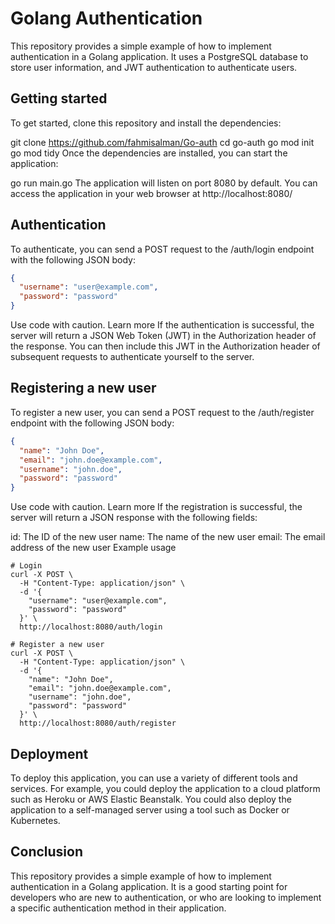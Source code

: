 # Golang Authentication

This repository provides a simple example of how to implement authentication in a Golang application. It uses a PostgreSQL database to store user information, and JWT authentication to authenticate users.

## Getting started

To get started, clone this repository and install the dependencies:

git clone https://github.com/fahmisalman/Go-auth
cd go-auth
go mod init
go mod tidy
Once the dependencies are installed, you can start the application:

go run main.go
The application will listen on port 8080 by default. You can access the application in your web browser at http://localhost:8080/

## Authentication

To authenticate, you can send a POST request to the /auth/login endpoint with the following JSON body:

``` JSON
{
  "username": "user@example.com",
  "password": "password"
}
```
Use code with caution. Learn more
If the authentication is successful, the server will return a JSON Web Token (JWT) in the Authorization header of the response. You can then include this JWT in the Authorization header of subsequent requests to authenticate yourself to the server.

## Registering a new user

To register a new user, you can send a POST request to the /auth/register endpoint with the following JSON body:

``` JSON
{
  "name": "John Doe",
  "email": "john.doe@example.com",
  "username": "john.doe",
  "password": "password"
}
```
Use code with caution. Learn more
If the registration is successful, the server will return a JSON response with the following fields:

id: The ID of the new user
name: The name of the new user
email: The email address of the new user
Example usage

```
# Login
curl -X POST \
  -H "Content-Type: application/json" \
  -d '{
    "username": "user@example.com",
    "password": "password"
  }' \
  http://localhost:8080/auth/login

# Register a new user
curl -X POST \
  -H "Content-Type: application/json" \
  -d '{
    "name": "John Doe",
    "email": "john.doe@example.com",
    "username": "john.doe",
    "password": "password"
  }' \
  http://localhost:8080/auth/register
```

## Deployment

To deploy this application, you can use a variety of different tools and services. For example, you could deploy the application to a cloud platform such as Heroku or AWS Elastic Beanstalk. You could also deploy the application to a self-managed server using a tool such as Docker or Kubernetes.

## Conclusion

This repository provides a simple example of how to implement authentication in a Golang application. It is a good starting point for developers who are new to authentication, or who are looking to implement a specific authentication method in their application.